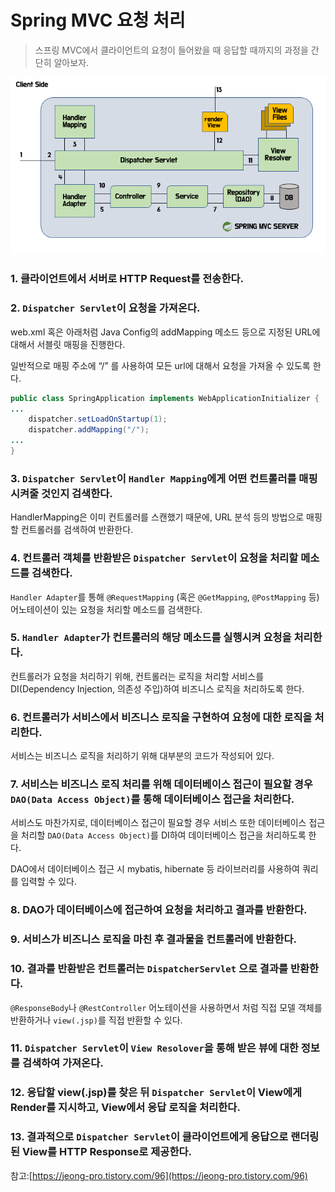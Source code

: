 # Spring MVC 요청 처리

> 스프링 MVC에서 클라이언트의 요청이 들어왔을 때 응답할 때까지의 과정을 간단히 알아보자.

![order](img/spring-loading-order.png)

### 1. 클라이언트에서 서버로 HTTP Request를 전송한다.

### 2. `Dispatcher Servlet`이 요청을 가져온다.

web.xml 혹은 아래처럼 Java Config의 addMapping 메소드 등으로 지정된 URL에 대해서 서블릿 매핑을 진행한다.

일반적으로 매핑 주소에 “/” 를 사용하여 모든 url에 대해서 요청을 가져올 수 있도록 한다.

```java
public class SpringApplication implements WebApplicationInitializer {
...
	dispatcher.setLoadOnStartup(1);
	dispatcher.addMapping("/");
...
}
```

### 3. `Dispatcher Servlet`이 `Handler Mapping`에게 어떤 컨트롤러를 매핑시켜줄 것인지 검색한다.

HandlerMapping은 이미 컨트롤러를 스캔했기 때문에, URL 분석 등의 방법으로 매핑할 컨트롤러를 검색하여 반환한다.

### 4. 컨트롤러 객체를 반환받은 `Dispatcher Servlet`이 요청을 처리할 메소드를 검색한다.

`Handler Adapter`를 통해 `@RequestMapping` (혹은 `@GetMapping`, `@PostMapping` 등) 어노테이션이 있는 요청을 처리할 메소드를 검색한다.

### 5. `Handler Adapter`가 컨트롤러의 해당 메소드를 실행시켜 요청을 처리한다.

컨트롤러가 요청을 처리하기 위해, 컨트롤러는 로직을 처리할 서비스를 DI(Dependency Injection, 의존성 주입)하여 비즈니스 로직을 처리하도록 한다.

### 6. 컨트롤러가 서비스에서 비즈니스 로직을 구현하여 요청에 대한 로직을 처리한다.

서비스는 비즈니스 로직을 처리하기 위해 대부분의 코드가 작성되어 있다.

### 7. 서비스는 비즈니스 로직 처리를 위해 데이터베이스 접근이 필요할 경우 `DAO(Data Access Object)`를 통해 데이터베이스 접근을 처리한다.

서비스도 마찬가지로, 데이터베이스 접근이 필요할 경우 서비스 또한 데이터베이스 접근을 처리할 `DAO(Data Access Object)`를 DI하여 데이터베이스 접근을 처리하도록 한다.

DAO에서 데이터베이스 접근 시 mybatis, hibernate 등 라이브러리를 사용하여 쿼리를 입력할 수 있다.

### 8. DAO가 데이터베이스에 접근하여 요청을 처리하고 결과를 반환한다.

### 9. 서비스가 비즈니스 로직을 마친 후 결과물을 컨트롤러에 반환한다.

### 10. 결과를 반환받은 컨트롤러는 `DispatcherServlet` 으로 결과를 반환한다.

`@ResponseBody`나 `@RestController` 어노테이션을 사용하면서 처럼 직접 모델 객체를 반환하거나 `view(.jsp)`를 직접 반환할 수 있다.

### 11. `Dispatcher Servlet`이 `View Resolover`을 통해 받은 뷰에 대한 정보를 검색하여 가져온다.

### 12. 응답할 view(.jsp)를 찾은 뒤 `Dispatcher Servlet`이 View에게 Render를 지시하고, View에서 응답 로직을 처리한다.

### 13. 결과적으로 `Dispatcher Servlet`이 클라이언트에게 응답으로 랜더링 된 View를 HTTP Response로 제공한다.

참고:[https://jeong-pro.tistory.com/96](https://jeong-pro.tistory.com/96)

